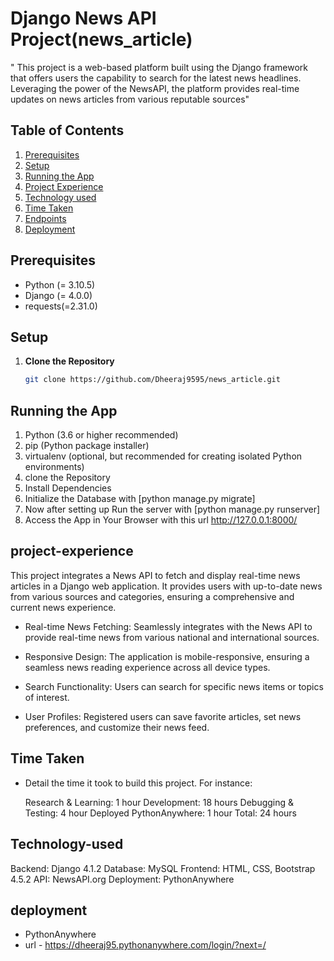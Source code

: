  # Django News API Project(news_article)

"
This project is a web-based platform built using the Django framework that offers users the capability to search for the latest news headlines. Leveraging the power of the NewsAPI, the platform provides real-time updates on news articles from various reputable sources"

## Table of Contents
1. [Prerequisites](#prerequisites)
2. [Setup](#setup)
3. [Running the App](#running-the-app)
4. [Project Experience](#project-experience)
5. [Technology used](#Technology-used)
6. [Time Taken](#time-taken)
7. [Endpoints](#ENDPOINTS)
8. [Deployment](#deployment)

## Prerequisites

- Python (= 3.10.5)
- Django (= 4.0.0)
- requests(=2.31.0)

## Setup

1. **Clone the Repository**
   ```bash
   git clone https://github.com/Dheeraj9595/news_article.git


## Running the App
1. Python (3.6 or higher recommended)
2. pip (Python package installer)
3. virtualenv (optional, but recommended for creating isolated Python environments)
4. clone the Repository
5. Install Dependencies
6. Initialize the Database with [python manage.py migrate]
7. Now after setting up Run the server with [python manage.py runserver]
8. Access the App in Your Browser with this url http://127.0.0.1:8000/


## project-experience

This project integrates a News API to fetch and display real-time news articles in a Django web application. It provides users with up-to-date news from various sources and categories, ensuring a comprehensive and current news experience.

- Real-time News Fetching: Seamlessly integrates with the News API to provide real-time news from various national and international sources.

- Responsive Design: The application is mobile-responsive, ensuring a seamless news reading experience across all device types.

- Search Functionality: Users can search for specific news items or topics of interest.

- User Profiles: Registered users can save favorite articles, set news preferences, and customize their news feed.



## Time Taken
- Detail the time it took to build this project. For instance:

    Research & Learning: 1 hour
    Development: 18 hours
    Debugging & Testing: 4 hour
    Deployed PythonAnywhere: 1 hour
    Total: 24 hours   

## Technology-used

   Backend: Django 4.1.2
   Database: MySQL
   Frontend: HTML, CSS, Bootstrap 4.5.2
   API: NewsAPI.org
   Deployment: PythonAnywhere

## deployment   

- PythonAnywhere 
- url - https://dheeraj95.pythonanywhere.com/login/?next=/